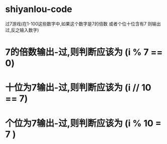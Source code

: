 # shiyanlou-code 
过7游戏(在1-100这些数字中,如果这个数字是7的倍数 或者个位十位含有7 则输出过,反之输入数字) 
# 7的倍数输出-过,则判断应该为 (i % 7 == 0)
# 十位为7输出-过,则判断应该为 (i // 10 == 7)
# 个位为7输出-过,则判断应该为 (i % 10 = 7 )

